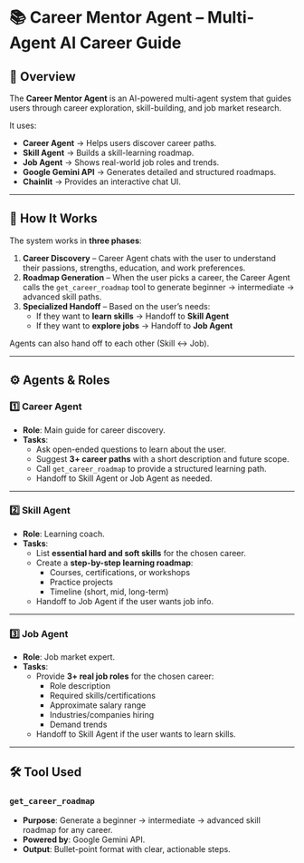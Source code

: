 # 📚 Career Mentor Agent – Multi-Agent AI Career Guide

## 📌 Overview
The **Career Mentor Agent** is an AI-powered multi-agent system that guides users through career exploration, skill-building, and job market research.

It uses:
- **Career Agent** → Helps users discover career paths.
- **Skill Agent** → Builds a skill-learning roadmap.
- **Job Agent** → Shows real-world job roles and trends.
- **Google Gemini API** → Generates detailed and structured roadmaps.
- **Chainlit** → Provides an interactive chat UI.

---

## 🧠 How It Works

The system works in **three phases**:

1. **Career Discovery** – Career Agent chats with the user to understand their passions, strengths, education, and work preferences.
2. **Roadmap Generation** – When the user picks a career, the Career Agent calls the `get_career_roadmap` tool to generate beginner → intermediate → advanced skill paths.
3. **Specialized Handoff** – Based on the user’s needs:
   - If they want to **learn skills** → Handoff to **Skill Agent**
   - If they want to **explore jobs** → Handoff to **Job Agent**

Agents can also hand off to each other (Skill ↔ Job).

---

## ⚙️ Agents & Roles

### 1️⃣ Career Agent
- **Role**: Main guide for career discovery.
- **Tasks**:
  - Ask open-ended questions to learn about the user.
  - Suggest **3+ career paths** with a short description and future scope.
  - Call `get_career_roadmap` to provide a structured learning path.
  - Handoff to Skill Agent or Job Agent as needed.

---

### 2️⃣ Skill Agent
- **Role**: Learning coach.
- **Tasks**:
  - List **essential hard and soft skills** for the chosen career.
  - Create a **step-by-step learning roadmap**:
    - Courses, certifications, or workshops
    - Practice projects
    - Timeline (short, mid, long-term)
  - Handoff to Job Agent if the user wants job info.

---

### 3️⃣ Job Agent
- **Role**: Job market expert.
- **Tasks**:
  - Provide **3+ real job roles** for the chosen career:
    - Role description
    - Required skills/certifications
    - Approximate salary range
    - Industries/companies hiring
    - Demand trends
  - Handoff to Skill Agent if the user wants to learn skills.

---

## 🛠 Tool Used

### **`get_career_roadmap`**
- **Purpose**: Generate a beginner → intermediate → advanced skill roadmap for any career.
- **Powered by**: Google Gemini API.
- **Output**: Bullet-point format with clear, actionable steps.


